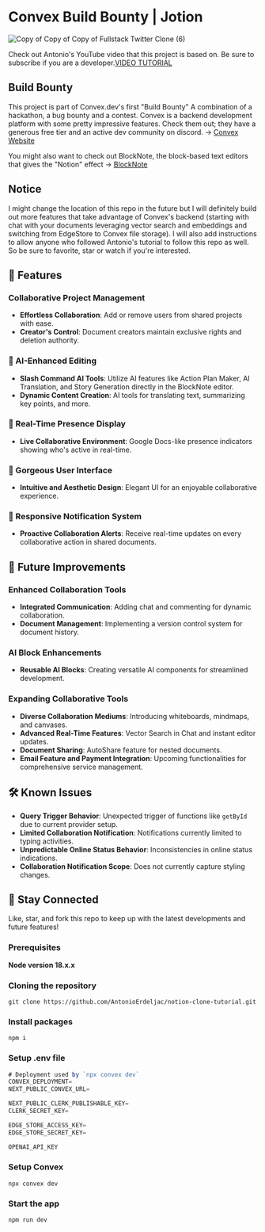 # Convex Build Bounty | Jotion

![Copy of Copy of Copy of Fullstack Twitter Clone (6)](https://github.com/AntonioErdeljac/notion-clone-tutorial/assets/23248726/66bcfca3-93bf-4aa4-950d-f98c020e1156)

Check out Antonio's YouTube video that this project is based on. Be sure to subscribe if you are a developer.[VIDEO TUTORIAL](https://www.youtube.com/watch?v=ZbX4Ok9YX94)

## Build Bounty

This project is part of Convex.dev's first "Build Bounty" A combination of a hackathon, a bug bounty and a contest. Convex is a backend development platform with some pretty impressive features. Check them out; they have a generous free tier and an active dev community on discord. -> [Convex Website](https://www.convex.dev/)

You might also want to check out BlockNote, the block-based text editors that gives the "Notion" effect -> [BlockNote](https://www.blocknotejs.org/)

## Notice

I might change the location of this repo in the future but I will definitely build out more features that take advantage of Convex's backend (starting with chat with your documents leveraging vector search and embeddings and switching from EdgeStore to Convex file storage). I will also add instructions to allow anyone who followed Antonio's tutorial to follow this repo as well. So be sure to favorite, star or watch if you're interested.

## 🌟 Features

### Collaborative Project Management

- **Effortless Collaboration**: Add or remove users from shared projects with ease.
- **Creator's Control**: Document creators maintain exclusive rights and deletion authority.

### 🧠 AI-Enhanced Editing

- **Slash Command AI Tools**: Utilize AI features like Action Plan Maker, AI Translation, and Story Generation directly in the BlockNote editor.
- **Dynamic Content Creation**: AI tools for translating text, summarizing key points, and more.

### 👥 Real-Time Presence Display

- **Live Collaborative Environment**: Google Docs-like presence indicators showing who's active in real-time.

### 🎨 Gorgeous User Interface

- **Intuitive and Aesthetic Design**: Elegant UI for an enjoyable collaborative experience.

### 📢 Responsive Notification System

- **Proactive Collaboration Alerts**: Receive real-time updates on every collaborative action in shared documents.

## 🚀 Future Improvements

### Enhanced Collaboration Tools

- **Integrated Communication**: Adding chat and commenting for dynamic collaboration.
- **Document Management**: Implementing a version control system for document history.

### AI Block Enhancements

- **Reusable AI Blocks**: Creating versatile AI components for streamlined development.

### Expanding Collaborative Tools

- **Diverse Collaboration Mediums**: Introducing whiteboards, mindmaps, and canvases.
- **Advanced Real-Time Features**: Vector Search in Chat and instant editor updates.
- **Document Sharing**: AutoShare feature for nested documents.
- **Email Feature and Payment Integration**: Upcoming functionalities for comprehensive service management.

## 🛠 Known Issues

- **Query Trigger Behavior**: Unexpected trigger of functions like `getById` due to current provider setup.
- **Limited Collaboration Notification**: Notifications currently limited to typing activities.
- **Unpredictable Online Status Behavior**: Inconsistencies in online status indications.
- **Collaboration Notification Scope**: Does not currently capture styling changes.

## 💬 Stay Connected

Like, star, and fork this repo to keep up with the latest developments and future features!

### Prerequisites

**Node version 18.x.x**

### Cloning the repository

```shell
git clone https://github.com/AntonioErdeljac/notion-clone-tutorial.git
```

### Install packages

```shell
npm i
```

### Setup .env file

```js
# Deployment used by `npx convex dev`
CONVEX_DEPLOYMENT=
NEXT_PUBLIC_CONVEX_URL=

NEXT_PUBLIC_CLERK_PUBLISHABLE_KEY=
CLERK_SECRET_KEY=

EDGE_STORE_ACCESS_KEY=
EDGE_STORE_SECRET_KEY=

OPENAI_API_KEY
```

### Setup Convex

```shell
npx convex dev

```

### Start the app

```shell
npm run dev
```
